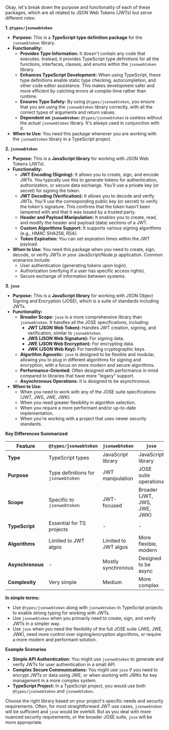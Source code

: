 Okay, let's break down the purpose and functionality of each of these packages, which are all related to JSON Web Tokens (JWTs) but serve different roles:

**1. `@types/jsonwebtoken`**

*   **Purpose:** This is a **TypeScript type definition package** for the `jsonwebtoken` library.
*   **Functionality:**
    *   **Provides Type Information:** It doesn't contain any code that executes. Instead, it provides TypeScript type definitions for all the functions, interfaces, classes, and enums within the `jsonwebtoken` library.
    *   **Enhances TypeScript Development:** When using TypeScript, these type definitions enable static type checking, autocompletion, and other code editor assistance. This makes development safer and more efficient by catching errors at compile-time rather than runtime.
    *   **Ensures Type Safety:** By using `@types/jsonwebtoken`, you ensure that you are using the `jsonwebtoken` library correctly, with all the correct types of arguments and return values.
    *   **Dependent on `jsonwebtoken`:** `@types/jsonwebtoken` is useless without the actual `jsonwebtoken` library. It's always used in conjunction with it.
*   **When to Use:** You need this package whenever you are working with the `jsonwebtoken` library in a TypeScript project.

**2. `jsonwebtoken`**

*   **Purpose:** This is a **JavaScript library** for working with JSON Web Tokens (JWTs).
*   **Functionality:**
    *   **JWT Encoding (Signing):** It allows you to create, sign, and encode JWTs. You typically use this to generate tokens for authentication, authorization, or secure data exchange. You'll use a private key (or secret) for signing the token.
    *   **JWT Decoding (Verification):** It allows you to decode and verify JWTs. You'll use the corresponding public key (or secret) to verify the token's signature. This confirms that the token hasn't been tampered with and that it was issued by a trusted party.
    *   **Header and Payload Manipulation:** It enables you to create, read, and modify the header and payload (data) sections of a JWT.
    *   **Custom Algorithms Support:** It supports various signing algorithms (e.g., HMAC SHA256, RSA).
    *   **Token Expiration:** You can set expiration times within the JWT payload.
*   **When to Use:** You need this package when you need to create, sign, decode, or verify JWTs in your JavaScript/Node.js application. Common scenarios include:
    *   User authentication (generating tokens upon login).
    *   Authorization (verifying if a user has specific access rights).
    *   Secure exchange of information between systems.

**3. `jose`**

*   **Purpose:** This is a **JavaScript library** for working with JSON Object Signing and Encryption (JOSE), which is a suite of standards including JWTs.
*   **Functionality:**
    *   **Broader Scope:** `jose` is a more comprehensive library than `jsonwebtoken`. It handles all the JOSE specifications, including:
        *   **JWT (JSON Web Token):** Handles JWT creation, signing, and verification, similar to `jsonwebtoken`.
        *   **JWS (JSON Web Signature):** For signing data.
        *   **JWE (JSON Web Encryption):** For encrypting data.
        *   **JWK (JSON Web Key):** For handling cryptographic keys.
    *   **Algorithm Agnostic:** `jose` is designed to be flexible and modular, allowing you to plug in different algorithms for signing and encryption, with a focus on more modern and secure algorithms.
    *   **Performance-Oriented:** Often designed with performance in mind compared to libraries that have more "legacy" support.
    *   **Asynchronous Operations:** It is designed to be asynchronous.
*   **When to Use:**
    *   When you need to work with any of the JOSE suite specifications (JWT, JWS, JWE, JWK).
    *   When you need greater flexibility in algorithm selection.
    *   When you require a more performant and/or up-to-date implementation.
    *   When you're working with a project that uses newer security standards.

**Key Differences Summarized**

| Feature          | `@types/jsonwebtoken`    | `jsonwebtoken`       | `jose`               |
|-------------------|--------------------------|----------------------|----------------------|
| **Type**           | TypeScript types        | JavaScript library    | JavaScript library    |
| **Purpose**        | Type definitions for `jsonwebtoken` | JWT manipulation     | JOSE suite operations  |
| **Scope**          | Specific to `jsonwebtoken`| JWT-focused         | Broader (JWT, JWS, JWE, JWK) |
| **TypeScript**      | Essential for TS projects  |  -                    | -                    |
| **Algorithms**   | Limited to JWT algos    | Limited to JWT algos    | More flexible, modern |
| **Asynchronous**    |  -                     |  Mostly synchronous   | Designed to be async |
| **Complexity**    | Very simple             | Medium                | More complex         |

**In simple terms:**

*   Use `@types/jsonwebtoken` along with `jsonwebtoken` in TypeScript projects to enable strong typing for working with JWTs.
*   Use `jsonwebtoken` when you primarily need to create, sign, and verify JWTs in a simpler way.
*   Use `jose` when you need the flexibility of the full JOSE suite (JWS, JWE, JWK), need more control over signing/encryption algorithms, or require a more modern and performant solution.

**Example Scenarios**

*   **Simple API Authentication:** You might use `jsonwebtoken` to generate and verify JWTs for user authentication in a small API.
*   **Complex Secure Communications:** You might use `jose` if you need to encrypt JWTs or data using JWE, or when working with JWKs for key management in a more complex system.
*   **TypeScript Project:** In a TypeScript project, you would use both `@types/jsonwebtoken` and `jsonwebtoken`.

Choose the right library based on your project's specific needs and security requirements. Often, for most straightforward JWT use cases, `jsonwebtoken` will be sufficient and `jose` would be overkill. But as you deal with more nuanced security requirements, or the broader JOSE suite, `jose` will be more appropriate.
